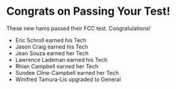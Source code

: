 # Congrats on Passing Your Test!

  These new hams passed their FCC test.  Congratulations!

* Eric Schroll earned his Tech
* Jason Craig earned his Tech
* Jean Souza earned her Tech
* Lawrence Lademan earned his Tech
* Rhian Campbell earned her Tech
* Sundee Cline-Campbell earned her Tech
* Winifred Tamura-Lis upgraded to General

